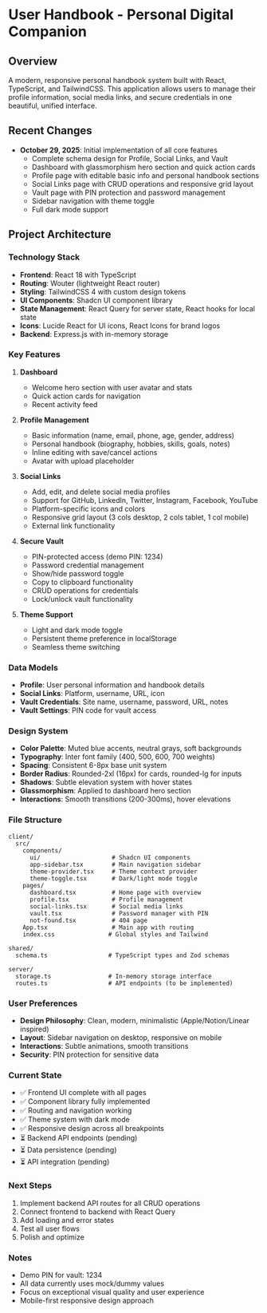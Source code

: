 # User Handbook - Personal Digital Companion

## Overview
A modern, responsive personal handbook system built with React, TypeScript, and TailwindCSS. This application allows users to manage their profile information, social media links, and secure credentials in one beautiful, unified interface.

## Recent Changes
- **October 29, 2025**: Initial implementation of all core features
  - Complete schema design for Profile, Social Links, and Vault
  - Dashboard with glassmorphism hero section and quick action cards
  - Profile page with editable basic info and personal handbook sections
  - Social Links page with CRUD operations and responsive grid layout
  - Vault page with PIN protection and password management
  - Sidebar navigation with theme toggle
  - Full dark mode support

## Project Architecture

### Technology Stack
- **Frontend**: React 18 with TypeScript
- **Routing**: Wouter (lightweight React router)
- **Styling**: TailwindCSS 4 with custom design tokens
- **UI Components**: Shadcn UI component library
- **State Management**: React Query for server state, React hooks for local state
- **Icons**: Lucide React for UI icons, React Icons for brand logos
- **Backend**: Express.js with in-memory storage

### Key Features
1. **Dashboard**
   - Welcome hero section with user avatar and stats
   - Quick action cards for navigation
   - Recent activity feed

2. **Profile Management**
   - Basic information (name, email, phone, age, gender, address)
   - Personal handbook (biography, hobbies, skills, goals, notes)
   - Inline editing with save/cancel actions
   - Avatar with upload placeholder

3. **Social Links**
   - Add, edit, and delete social media profiles
   - Support for GitHub, LinkedIn, Twitter, Instagram, Facebook, YouTube
   - Platform-specific icons and colors
   - Responsive grid layout (3 cols desktop, 2 cols tablet, 1 col mobile)
   - External link functionality

4. **Secure Vault**
   - PIN-protected access (demo PIN: 1234)
   - Password credential management
   - Show/hide password toggle
   - Copy to clipboard functionality
   - CRUD operations for credentials
   - Lock/unlock vault functionality

5. **Theme Support**
   - Light and dark mode toggle
   - Persistent theme preference in localStorage
   - Seamless theme switching

### Data Models
- **Profile**: User personal information and handbook details
- **Social Links**: Platform, username, URL, icon
- **Vault Credentials**: Site name, username, password, URL, notes
- **Vault Settings**: PIN code for vault access

### Design System
- **Color Palette**: Muted blue accents, neutral grays, soft backgrounds
- **Typography**: Inter font family (400, 500, 600, 700 weights)
- **Spacing**: Consistent 6-8px base unit system
- **Border Radius**: Rounded-2xl (16px) for cards, rounded-lg for inputs
- **Shadows**: Subtle elevation system with hover states
- **Glassmorphism**: Applied to dashboard hero section
- **Interactions**: Smooth transitions (200-300ms), hover elevations

### File Structure
```
client/
  src/
    components/
      ui/                    # Shadcn UI components
      app-sidebar.tsx        # Main navigation sidebar
      theme-provider.tsx     # Theme context provider
      theme-toggle.tsx       # Dark/light mode toggle
    pages/
      dashboard.tsx          # Home page with overview
      profile.tsx            # Profile management
      social-links.tsx       # Social media links
      vault.tsx              # Password manager with PIN
      not-found.tsx          # 404 page
    App.tsx                  # Main app with routing
    index.css               # Global styles and Tailwind

shared/
  schema.ts                 # TypeScript types and Zod schemas

server/
  storage.ts                # In-memory storage interface
  routes.ts                 # API endpoints (to be implemented)
```

### User Preferences
- **Design Philosophy**: Clean, modern, minimalistic (Apple/Notion/Linear inspired)
- **Layout**: Sidebar navigation on desktop, responsive on mobile
- **Interactions**: Subtle animations, smooth transitions
- **Security**: PIN protection for sensitive data

### Current State
- ✅ Frontend UI complete with all pages
- ✅ Component library fully implemented
- ✅ Routing and navigation working
- ✅ Theme system with dark mode
- ✅ Responsive design across all breakpoints
- ⏳ Backend API endpoints (pending)
- ⏳ Data persistence (pending)
- ⏳ API integration (pending)

### Next Steps
1. Implement backend API routes for all CRUD operations
2. Connect frontend to backend with React Query
3. Add loading and error states
4. Test all user flows
5. Polish and optimize

### Notes
- Demo PIN for vault: 1234
- All data currently uses mock/dummy values
- Focus on exceptional visual quality and user experience
- Mobile-first responsive design approach
